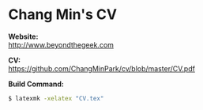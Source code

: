 # Chang Min's CV

**Website:**<br>
http://www.beyondthegeek.com

**CV:**<br>
https://github.com/ChangMinPark/cv/blob/master/CV.pdf

**Build Command:**
```sh
$ latexmk -xelatex "CV.tex"
```

